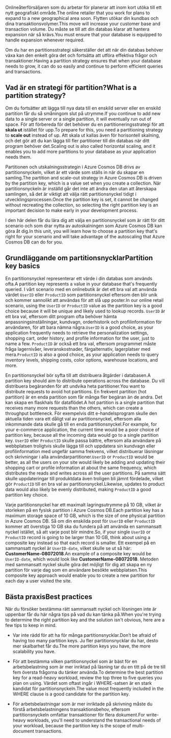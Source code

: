 <span data-ttu-id="e3064-101">Onlineåterförsäljaren som du arbetar för planerar att inom kort utöka till ett nytt geografiskt område.</span><span class="sxs-lookup"><span data-stu-id="e3064-101">The online retailer that you work for plans to expand to a new geographical area soon.</span></span> <span data-ttu-id="e3064-102">Flytten utökar din kundbas och dina transaktionsvolymer.</span><span class="sxs-lookup"><span data-stu-id="e3064-102">This move will increase your customer base and transaction volume.</span></span> <span data-ttu-id="e3064-103">Du måste se till att din databas klarar att hantera expansion när så krävs.</span><span class="sxs-lookup"><span data-stu-id="e3064-103">You must ensure that your database is equipped to handle expansion whenever required.</span></span>

<span data-ttu-id="e3064-104">Om du har en partitionsstrategi säkerställer det att när din databas behöver växa kan den enkelt göra det och fortsätta att utföra effektiva frågor och transaktioner.</span><span class="sxs-lookup"><span data-stu-id="e3064-104">Having a partition strategy ensures that when your database needs to grow, it can do so easily and continue to perform efficient queries and transactions.</span></span>

## <a name="what-is-a-partition-strategy"></a><span data-ttu-id="e3064-105">Vad är en strategi för partition?</span><span class="sxs-lookup"><span data-stu-id="e3064-105">What is a partition strategy?</span></span>

<span data-ttu-id="e3064-106">Om du fortsätter att lägga till nya data till en enskild server eller en enskild partition får du så småningom slut på utrymme.</span><span class="sxs-lookup"><span data-stu-id="e3064-106">If you continue to add new data to a single server or a single partition, it will eventually run out of space.</span></span> <span data-ttu-id="e3064-107">För att förbereda för det behöver du en partitioneringsstrategi för att **skala ut** istället för upp.</span><span class="sxs-lookup"><span data-stu-id="e3064-107">To prepare for this, you need a partitioning strategy to **scale out** instead of up.</span></span> <span data-ttu-id="e3064-108">Att skala ut kallas även för horisontell skalning, och det gör att du kan lägga till fler partitioner till din databas när ditt program behöver det.</span><span class="sxs-lookup"><span data-stu-id="e3064-108">Scaling out is also called horizontal scaling, and it enables you to add more partitions to your database as your application needs them.</span></span>

<span data-ttu-id="e3064-109">Partitionen och utskalningsstrategin i Azure Cosmos DB drivs av partitionsnyckeln, vilket är ett värde som ställs in när du skapar en samling.</span><span class="sxs-lookup"><span data-stu-id="e3064-109">The partition and scale-out strategy in Azure Cosmos DB is driven by the partition key, which is a value set when you create a collection.</span></span> <span data-ttu-id="e3064-110">När partitionsnyckeln är inställd går det inte att ändra den utan att återskapa samlingen, så det är viktigt att välja rätt partitionsnyckel tidigt i utvecklingsprocessen.</span><span class="sxs-lookup"><span data-stu-id="e3064-110">Once the partition key is set, it cannot be changed without recreating the collection, so selecting the right partition key is an important decision to make early in your development process.</span></span>  

<span data-ttu-id="e3064-111">I den här delen får du lära dig att välja en partitionsnyckel som är rätt för ditt scenario och som drar nytta av autoskalningen som Azure Cosmos DB kan göra åt dig.</span><span class="sxs-lookup"><span data-stu-id="e3064-111">In this unit, you will learn how to choose a partition key that's right for your scenario and will take advantage of the autoscaling that Azure Cosmos DB can do for you.</span></span>

## <a name="partition-key-basics"></a><span data-ttu-id="e3064-112">Grundläggande om partitionsnycklar</span><span class="sxs-lookup"><span data-stu-id="e3064-112">Partition key basics</span></span>

<span data-ttu-id="e3064-113">En partitionsnyckel representerar ett värde i din databas som används ofta.</span><span class="sxs-lookup"><span data-stu-id="e3064-113">A partition key represents a value in your database that's frequently queried.</span></span> <span data-ttu-id="e3064-114">I vårt scenario med en onlinebutik är det ett bra val att använda värdet `UserID` eller `ProductID` som partitionsnyckel eftersom den blir unik och kommer sannolikt att användas för att slå upp poster.</span><span class="sxs-lookup"><span data-stu-id="e3064-114">In our online retail scenario, using the `UserID` or `ProductID` value as the partition key is a good choice because it will be unique and likely used to lookup records.</span></span> <span data-ttu-id="e3064-115">`UserID` är ett bra val, eftersom ditt program ofta behöver hämta anpassningsinställningar, kundvagn, orderhistorik och profilinformation för användaren, för att bara nämna några.</span><span class="sxs-lookup"><span data-stu-id="e3064-115">`UserID` is a good choice, as your application frequently needs to retrieve the personalization settings, shopping cart, order history, and profile information for the user, just to name a few.</span></span> <span data-ttu-id="e3064-116">`ProductID` är också ett bra val, eftersom programmet måste fråga lagernivåer, leveranskostnader, färgalternativ, lagerplatser med mera.</span><span class="sxs-lookup"><span data-stu-id="e3064-116">`ProductID` is also a good choice, as your application needs to query inventory levels, shipping costs, color options, warehouse locations, and more.</span></span>

<span data-ttu-id="e3064-117">En partitionsnyckel bör syfta till att distribuera åtgärder i databasen.</span><span class="sxs-lookup"><span data-stu-id="e3064-117">A partition key should aim to distribute operations across the database.</span></span> <span data-ttu-id="e3064-118">Du vill distribuera begäranden för att undvika heta partitioner.</span><span class="sxs-lookup"><span data-stu-id="e3064-118">You want to distribute requests to avoid hot partitions.</span></span> <span data-ttu-id="e3064-119">En frekvent partition (hot partition) är en enda partition som får många fler begäran än de andra. Det kan skapa en flaskhals för dataflödet.</span><span class="sxs-lookup"><span data-stu-id="e3064-119">A hot partition is a single partition that receives many more requests than the others, which can create a throughput bottleneck.</span></span> <span data-ttu-id="e3064-120">För exempelvis ditt e-handelsprogram skulle den aktuella tiden vara ett dåligt val av partitionsnyckel, eftersom alla inkommande data skulle gå till en enda partitionsnyckel.</span><span class="sxs-lookup"><span data-stu-id="e3064-120">For example, for your e-commerce application, the current time would be a poor choice of partition key, because all the incoming data would go to a single partition key.</span></span> <span data-ttu-id="e3064-121">`UserID` eller `ProductID` skulle passa bättre, eftersom alla användare på webbplatsen troligtvis skulle lägga till och uppdatera sin kundvagn eller profilinformation med ungefär samma frekvens, vilket distribuerar läsningar och skrivningar i alla användarpartitioner.</span><span class="sxs-lookup"><span data-stu-id="e3064-121">`UserID` or `ProductID` would be better, as all the users on your site would likely be adding and updating their shopping cart or profile information at about the same frequency, which distributes the reads and writes across all the user partitions.</span></span> <span data-ttu-id="e3064-122">På samma sätt skulle uppdateringar till produktdata även troligen bli jämnt fördelade, vilket gör `ProductID` till en bra val av partitionsnyckel.</span><span class="sxs-lookup"><span data-stu-id="e3064-122">Likewise, updates to product data would also likely be evenly distributed, making `ProductID` a good partition key choice.</span></span>

<span data-ttu-id="e3064-123">Varje partitionsnyckel har ett maximalt lagringsutrymme på 10 GB, vilket är storleken på en fysisk partition i Azure Cosmos DB.</span><span class="sxs-lookup"><span data-stu-id="e3064-123">Each partition key has a maximum storage space of 10 GB, which is the size of one physical partition in Azure Cosmos DB.</span></span> <span data-ttu-id="e3064-124">Så om din enskilda post för `UserID` eller `ProductID` kommer att överstiga 10 GB ska du fundera på att använda en sammansatt nyckel istället, så att varje post blir mindre.</span><span class="sxs-lookup"><span data-stu-id="e3064-124">So, if your single `UserID` or `ProductID` record is going to be larger than 10 GB, think about using a composite key instead so that each record is smaller.</span></span> <span data-ttu-id="e3064-125">Ett exempel på en sammansatt nyckel är `UserID-date`, vilket skulle se ut så här: **CustomerName-08072018**.</span><span class="sxs-lookup"><span data-stu-id="e3064-125">An example of a composite key would be `UserID-date`, which would look like **CustomerName-08072018**.</span></span> <span data-ttu-id="e3064-126">Metoden med sammansatt nyckel skulle göra det möjligt för dig att skapa en ny partition för varje dag som en användare besökte webbplatsen.</span><span class="sxs-lookup"><span data-stu-id="e3064-126">This composite key approach would enable you to create a new partition for each day a user visited the site.</span></span>

## <a name="best-practices"></a><span data-ttu-id="e3064-127">Bästa praxis</span><span class="sxs-lookup"><span data-stu-id="e3064-127">Best practices</span></span>

<span data-ttu-id="e3064-128">När du försöker bestämma rätt sammansatt nyckel och lösningen inte är uppenbar får du här några tips på vad du kan tänka på.</span><span class="sxs-lookup"><span data-stu-id="e3064-128">When you're trying to determine the right partition key and the solution isn't obvious, here are a few tips to keep in mind.</span></span>

* <span data-ttu-id="e3064-129">Var inte rädd för att ha för många partitionsnycklar.</span><span class="sxs-lookup"><span data-stu-id="e3064-129">Don’t be afraid of having too many partition keys.</span></span> <span data-ttu-id="e3064-130">Ju fler partitionsnycklar du har, desto mer skalbarhet får du.</span><span class="sxs-lookup"><span data-stu-id="e3064-130">The more partition keys you have, the more scalability you have.</span></span>

* <span data-ttu-id="e3064-131">För att bestämma vilken partitionsnyckel som är bäst för en arbetsbelastning som är mer inriktad på läsning tar du en titt på de tre till fem översta frågorna du tänker använda.</span><span class="sxs-lookup"><span data-stu-id="e3064-131">To determine the best partition key for a read-heavy workload, review the top three to five queries you plan on using.</span></span> <span data-ttu-id="e3064-132">Värdet som oftast ingår i WHERE-satsen är en stark kandidat för partitionsnyckeln.</span><span class="sxs-lookup"><span data-stu-id="e3064-132">The value most frequently included in the WHERE clause is a good candidate for the partition key.</span></span>

* <span data-ttu-id="e3064-133">För arbetsbelastningar som är mer inriktade på skrivning måste du förstå arbetsbelastningens transaktionsbehov, eftersom partitionsnyckeln omfattar transaktioner för flera dokument.</span><span class="sxs-lookup"><span data-stu-id="e3064-133">For write-heavy workloads, you'll need to understand the transactional needs of your workload, because the partition key is the scope of multi-document transactions.</span></span>
